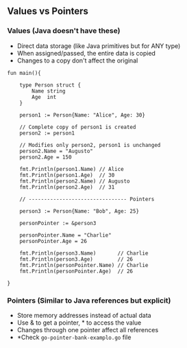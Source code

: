 ## Values vs Pointers
### Values (Java doesn't have these)
- Direct data storage (like Java primitives but for ANY type)
- When assigned/passed, the entire data is copied
- Changes to a copy don't affect the original

```
fun main(){

    type Person struct {
		Name string
		Age  int
	}

	person1 := Person{Name: "Alice", Age: 30}

	// Complete copy of person1 is created
	person2 := person1

	// Modifies only person2, person1 is unchanged
	person2.Name = "Augusto"
	person2.Age = 150

	fmt.Println(person1.Name) // Alice
	fmt.Println(person1.Age)  // 30
	fmt.Println(person2.Name) // Augusto
	fmt.Println(person2.Age)  // 31

	// -------------------------------- Pointers

	person3 := Person{Name: "Bob", Age: 25}

	personPointer := &person3

	personPointer.Name = "Charlie"
	personPointer.Age = 26

	fmt.Println(person3.Name)       // Charlie
	fmt.Println(person3.Age)        // 26
	fmt.Println(personPointer.Name) // Charlie
	fmt.Println(personPointer.Age)  // 26

}
```

### Pointers (Similar to Java references but explicit)
- Store memory addresses instead of actual data
- Use & to get a pointer, * to access the value
- Changes through one pointer affect all references
- *Check `go-pointer-bank-examplo.go` file